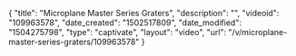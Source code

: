 {
    "title": "Microplane Master Series Graters",
    "description": "",
    "videoid": "109963578",
    "date_created": "1502517809",
    "date_modified": "1504275798",
    "type": "captivate",
    "layout": "video",
    "url": "\/v\/microplane-master-series-graters\/109963578"
}